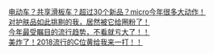   
[电动车？共享滑板车？超过30个新品？micro今年很多大动作！](http://www.dianyue.me/archives/219/a4x23ukys5ta6th0/)  
[对护肤品如此挑剔的我，居然被它给圈粉了！](http://www.dianyue.me/archives/437/yn4r5guizxbnmm0s/)  
[今年最受瞩目的流行趋势，不看就亏大了！！](http://www.dianyue.me/archives/976/q8xyyqj38f3si7n1/)  
[美炸了！2018流行的C位黄给我来一打！！](http://www.dianyue.me/archives/668/5h4akrn9bw63c25s/)